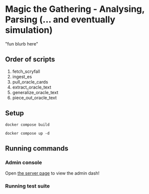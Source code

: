 # Magic the Gathering - Analysing, Parsing (... and eventually simulation)

"fun blurb here"

## Order of scripts

1. fetch_scryfall
1. ingest_es
1. pull_oracle_cards
1. extract_oracle_text
1. generalize_oracle_text
1. piece_out_oracle_text

## Setup

`docker compose build`

`docker compose up -d`

<!-- `docker compose exec -it _api python manage.py migrate`

`docker compose exec -it _api python manage.py createsuperuser` -->

## Running commands

### Admin console

Open [the server page](http://localhost:8999/admin/) to view the admin dash!

### Running test suite

<!-- `docker compose --profile test up -d && docker compose logs --since 0s -f _api_test` -->
